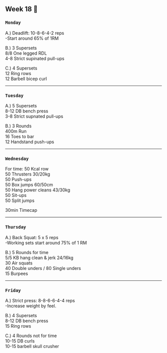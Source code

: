 ## Week 18  :dog: 

### `Monday`     
A.) Deadlift: 10-8-6-4-2 reps  
-Start around 65% of 1RM    

B.) 3 Supersets   
8/8 One legged RDL   
4-8 Strict supinated pull-ups    

C.) 4 Supersets   
12 Ring rows    
12 Barbell bicep curl 
 

---
### `Tuesday`

A.) 5 Supersets   
8-12 DB bench press   
3-8 Strict supnated pull-ups  
 
B.) 3 Rounds  
400m Run  
16 Toes to bar   
12 Handstand push-ups      

  
----
### `Wednesday`
For time:
50 Kcal row   
50 Thrusters 30/20kg  
50 Push-ups    
50 Box jumps 60/50cm   
50 Hang power cleans 43/30kg  
50 Sit-ups  
50 Split jumps   

30min Timecap 



----
### `Thursday`  
A.) Back Squat: 5 x 5 reps  
-Working sets start around 75% of 1 RM  

B.) 5 Rounds for time   
5/5 KB hang clean & jerk 24/16kg   
30 Air squats   
40 Double unders / 80 Single unders   
15 Burpees  


---
### `Friday` 
A.) Strict press: 8-8-6-6-4-4 reps   
-Increase weight by feel.  

B.) 4 Supersets   
8-12 DB bench press   
15 Ring rows   

C.) 4 Rounds not for time  
10-15 DB curls   
10-15 barbell skull crusher   



